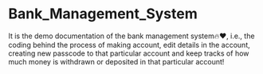 # Bank_Management_System

It is the demo documentation of the bank management system🔥❤️, i.e., the coding behind the process of making account, edit details in the account, creating new passcode to that particular account and keep tracks of how much money is withdrawn or deposited in that particular account!
 
